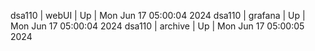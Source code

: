 dsa110 | webUI | Up | Mon Jun 17 05:00:04 2024
dsa110 | grafana | Up | Mon Jun 17 05:00:04 2024
dsa110 | archive | Up | Mon Jun 17 05:00:05 2024
